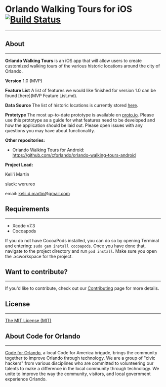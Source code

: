 # Orlando Walking Tours for iOS [![Build Status](https://travis-ci.org/cforlando/orlando-walking-tours-ios.svg?branch=master)](https://travis-ci.org/cforlando/orlando-walking-tours-ios)
-----------
## About
-----------
**Orlando Walking Tours** is an iOS app that will allow users to create customized walking tours of the various historic locations around the city of Orlando.  

**Version** 1.0 (MVP)

**Feature List** A list of features we would like finished for version 1.0 can be found [here](MVP Feature List.md).

**Data Source** The list of historic locations is currently stored [here](https://brigades.opendatanetwork.com/dataset/Orlando-Historical-Landmarks/hzkr-id6u).

**Prototype** The most up-to-date prototype is available on <a href="https://codefortravel.proto.io/share/?id=d1c6b95c-c2a9-4fad-8329-62a4853971d7&v=1">proto.io</a>. Please use this prototype as a guide for what features need to be developed and how the application should be laid out. Please open issues with any questions you may have about functionality.

**Other repositories:**
- Orlando Walking Tours for Android: https://github.com/cforlando/orlando-walking-tours-android

**Project Lead:**

Keli'i Martin

slack: werureo

email: kelii.d.martin@gmail.com

## Requirements
-----------
- Xcode v7.3
- Cocoapods

If you do not have CocoaPods installed, you can do so by opening Terminal and entering: `sudo gem install cocoapods`.  Once you have done that, navigate to the project directory and run `pod install`.  Make sure you open the .xcworkspace for the project.

## Want to contribute?
-----------
If you'd like to contribute, check out our [Contributing](CONTRIBUTING.md) page for more details.

## License
-----------
[The MIT License (MIT)](LICENSE.md)

## About Code for Orlando
-----------
[Code for Orlando](http://www.codefororlando.com/), a local Code for America brigade, brings the community together to improve Orlando through technology.  We are a group of "civic hackers" from various disciplines who are committed to volunteering our talents to make a difference in the local community through technology.  We unite to improve the way the community, visitors, and local government experience Orlando.
